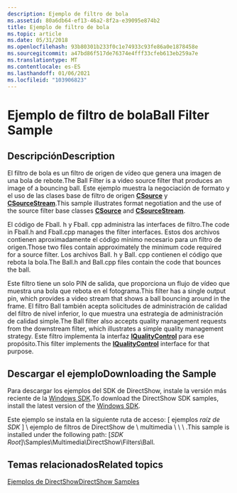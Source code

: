 ```yaml
---
description: Ejemplo de filtro de bola
ms.assetid: 80a6db64-ef13-46a2-8f2a-e39095e874b2
title: Ejemplo de filtro de bola
ms.topic: article
ms.date: 05/31/2018
ms.openlocfilehash: 93b80301b233f0c1e74933c93fe86a0e1878458e
ms.sourcegitcommit: a47bd86f517de76374e4fff33cfeb613eb259a7e
ms.translationtype: MT
ms.contentlocale: es-ES
ms.lasthandoff: 01/06/2021
ms.locfileid: "103906823"
---
```

# <a name="ball-filter-sample"></a><span data-ttu-id="16358-103">Ejemplo de filtro de bola</span><span class="sxs-lookup"><span data-stu-id="16358-103">Ball Filter Sample</span></span>

## <a name="description"></a><span data-ttu-id="16358-104">Descripción</span><span class="sxs-lookup"><span data-stu-id="16358-104">Description</span></span>

<span data-ttu-id="16358-105">El filtro de bola es un filtro de origen de vídeo que genera una imagen de una bola de rebote.</span><span class="sxs-lookup"><span data-stu-id="16358-105">The Ball Filter is a video source filter that produces an image of a bouncing ball.</span></span> <span data-ttu-id="16358-106">Este ejemplo muestra la negociación de formato y el uso de las clases base de filtro de origen [**CSource**](csource.md) y [**CSourceStream**](csourcestream.md).</span><span class="sxs-lookup"><span data-stu-id="16358-106">This sample illustrates format negotiation and the use of the source filter base classes [**CSource**](csource.md) and [**CSourceStream**](csourcestream.md).</span></span>

<span data-ttu-id="16358-107">El código de Fball. h y Fball. cpp administra las interfaces de filtro.</span><span class="sxs-lookup"><span data-stu-id="16358-107">The code in Fball.h and Fball.cpp manages the filter interfaces.</span></span> <span data-ttu-id="16358-108">Estos dos archivos contienen aproximadamente el código mínimo necesario para un filtro de origen.</span><span class="sxs-lookup"><span data-stu-id="16358-108">Those two files contain approximately the minimum code required for a source filter.</span></span> <span data-ttu-id="16358-109">Los archivos Ball. h y Ball. cpp contienen el código que rebota la bola.</span><span class="sxs-lookup"><span data-stu-id="16358-109">The Ball.h and Ball.cpp files contain the code that bounces the ball.</span></span>

<span data-ttu-id="16358-110">Este filtro tiene un solo PIN de salida, que proporciona un flujo de vídeo que muestra una bola que rebota en el fotograma.</span><span class="sxs-lookup"><span data-stu-id="16358-110">This filter has a single output pin, which provides a video stream that shows a ball bouncing around in the frame.</span></span> <span data-ttu-id="16358-111">El filtro Ball también acepta solicitudes de administración de calidad del filtro de nivel inferior, lo que muestra una estrategia de administración de calidad simple.</span><span class="sxs-lookup"><span data-stu-id="16358-111">The Ball filter also accepts quality management requests from the downstream filter, which illustrates a simple quality management strategy.</span></span> <span data-ttu-id="16358-112">Este filtro implementa la interfaz [**IQualityControl**](/windows/desktop/api/Strmif/nn-strmif-iqualitycontrol) para ese propósito.</span><span class="sxs-lookup"><span data-stu-id="16358-112">This filter implements the [**IQualityControl**](/windows/desktop/api/Strmif/nn-strmif-iqualitycontrol) interface for that purpose.</span></span>

## <a name="downloading-the-sample"></a><span data-ttu-id="16358-113">Descargar el ejemplo</span><span class="sxs-lookup"><span data-stu-id="16358-113">Downloading the Sample</span></span>

<span data-ttu-id="16358-114">Para descargar los ejemplos del SDK de DirectShow, instale la versión más reciente de la [Windows SDK](https://msdn.microsoft.com/windowsvista/bb980924.aspx).</span><span class="sxs-lookup"><span data-stu-id="16358-114">To download the DirectShow SDK samples, install the latest version of the [Windows SDK](https://msdn.microsoft.com/windowsvista/bb980924.aspx).</span></span>

<span data-ttu-id="16358-115">Este ejemplo se instala en la siguiente ruta de acceso: \[ ejemplos *raíz de SDK* \] \\ ejemplo de filtros de DirectShow de \\ multimedia \\ \\ \\ .</span><span class="sxs-lookup"><span data-stu-id="16358-115">This sample is installed under the following path: \[*SDK Root*\]\\Samples\\Multimedia\\DirectShow\\Filters\\Ball.</span></span>

## <a name="related-topics"></a><span data-ttu-id="16358-116">Temas relacionados</span><span class="sxs-lookup"><span data-stu-id="16358-116">Related topics</span></span>

<dl> <dt>

[<span data-ttu-id="16358-117">Ejemplos de DirectShow</span><span class="sxs-lookup"><span data-stu-id="16358-117">DirectShow Samples</span></span>](directshow-samples.md)
</dt> </dl>

 

 



